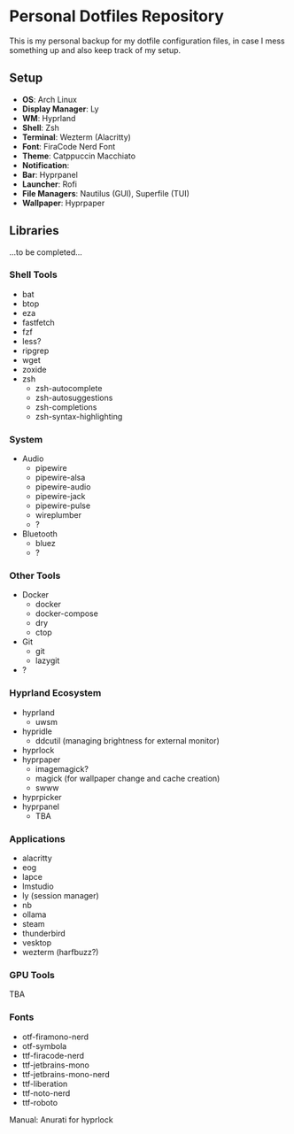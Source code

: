 # Personal Dotfiles Repository

This is my personal backup for my dotfile configuration files, in case I mess something up and also keep track of my setup.

## Setup

- __OS__: Arch Linux
- __Display Manager__: Ly
- __WM__: Hyprland
- __Shell__: Zsh
- __Terminal__: Wezterm (Alacritty)
- __Font__: FiraCode Nerd Font
- __Theme__: Catppuccin Macchiato
- __Notification__:
- __Bar__: Hyprpanel
- __Launcher__: Rofi
- __File Managers__: Nautilus (GUI), Superfile (TUI)
- __Wallpaper__: Hyprpaper

## Libraries

...to be completed...

### Shell Tools

- bat
- btop
- eza
- fastfetch
- fzf
- less?
- ripgrep
- wget
- zoxide
- zsh
  - zsh-autocomplete
  - zsh-autosuggestions
  - zsh-completions
  - zsh-syntax-highlighting

### System

- Audio
  - pipewire
  - pipewire-alsa
  - pipewire-audio
  - pipewire-jack
  - pipewire-pulse
  - wireplumber
  - ?
- Bluetooth
  - bluez
  - ?

### Other Tools

- Docker
  - docker
  - docker-compose
  - dry
  - ctop
- Git
  - git
  - lazygit
- ?

### Hyprland Ecosystem

- hyprland
  - uwsm
- hypridle
  - ddcutil (managing brightness for external monitor)
- hyprlock
- hyprpaper
  - imagemagick?
  - magick (for wallpaper change and cache creation)
  - swww
- hyprpicker
- hyprpanel
  - TBA
 
### Applications

- alacritty
- eog
- lapce
- lmstudio
- ly (session manager)
- nb
- ollama
- steam
- thunderbird
- vesktop
- wezterm (harfbuzz?)

### GPU Tools

TBA

### Fonts

- otf-firamono-nerd
- otf-symbola
- ttf-firacode-nerd
- ttf-jetbrains-mono
- ttf-jetbrains-mono-nerd
- ttf-liberation
- ttf-noto-nerd
- ttf-roboto

Manual: Anurati for hyprlock
